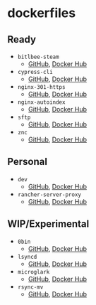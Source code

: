 # dockerfiles
## Ready
- `bitlbee-steam`
   - [GitHub](https://github.com/chauffer/dockerfiles/tree/master/bitlbee-steam), [Docker Hub](https://hub.docker.com/r/chauffer/bitlbee-steam/)
- `cypress-cli`
   - [GitHub](https://github.com/chauffer/dockerfiles/tree/master/cypress-cli), [Docker Hub](https://hub.docker.com/r/chauffer/cypress-cli/)
- `nginx-301-https`
   - [GitHub](https://github.com/chauffer/dockerfiles/tree/master/nginx-301-https), [Docker Hub](https://hub.docker.com/r/chauffer/nginx-301-https/)
- `nginx-autoindex`
   - [GitHub](https://github.com/chauffer/dockerfiles/tree/master/nginx-autoindex), [Docker Hub](https://hub.docker.com/r/chauffer/nginx-autoindex/)
- `sftp`
   - [GitHub](https://github.com/chauffer/dockerfiles/tree/master/sftp), [Docker Hub](https://hub.docker.com/r/chauffer/sftp/)
- `znc`
   - [GitHub](https://github.com/chauffer/dockerfiles/tree/master/znc), [Docker Hub](https://hub.docker.com/r/chauffer/znc/)

## Personal
- `dev`
   - [GitHub](https://github.com/chauffer/dockerfiles/tree/master/dev), [Docker Hub](https://hub.docker.com/r/chauffer/dev/)
- `rancher-server-proxy`
   - [GitHub](https://github.com/chauffer/dockerfiles/tree/master/rancher-server-proxy), [Docker Hub](https://hub.docker.com/r/chauffer/rancher-server-proxy/)

## WIP/Experimental
- `0bin`
   - [GitHub](https://github.com/chauffer/dockerfiles/tree/master/0bin), [Docker Hub](https://hub.docker.com/r/chauffer/0bin/)
- `lsyncd`
   - [GitHub](https://github.com/chauffer/dockerfiles/tree/master/lsyncd), [Docker Hub](https://hub.docker.com/r/chauffer/lsyncd/)
- `microglark`
   - [GitHub](https://github.com/chauffer/dockerfiles/tree/master/microglark), [Docker Hub](https://hub.docker.com/r/chauffer/microglark/)
- `rsync-mv`
   - [GitHub](https://github.com/chauffer/dockerfiles/tree/master/rsync-mv), [Docker Hub](https://hub.docker.com/r/chauffer/rsync-mv/)
